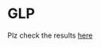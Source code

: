 # GLP

Plz check the results [here](https://docs.google.com/spreadsheets/d/13QsrJIkUS6I4momK1m8u8F-cTiHTcXKn7WgOHLTggyw/edit#gid=0)
